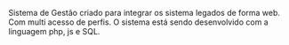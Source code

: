 Sistema de Gestão criado para integrar os sistema legados de forma web. Com multi acesso de perfis. 
O sistema está sendo desenvolvido  com a linguagem php, js e SQL.

